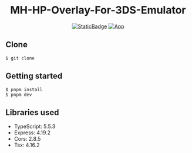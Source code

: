 <h1 align="center"> MH-HP-Overlay-For-3DS-Emulator </h1>

<div align="center">

  [![StaticBadge](https://img.shields.io/badge/python-3.8%20%7C%203.9%20%7C%203.10%20%7C%203.11%20%7C%203.12-blue)](https://www.python.org/)
  [![App](https://img.shields.io/badge/App-1.0.0-green)](https://github.com/Alexander-Lancellott/MH-HP-Overlay-For-3DS-Emulator)

</div>

## Clone
`$ git clone`

## Getting started

```
$ pnpm install
$ pnpm dev
```

## Libraries used

- TypeScript: 5.5.3
- Express: 4.19.2
- Cors: 2.8.5
- Tsx: 4.16.2